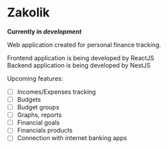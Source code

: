 # Zakolik

**Currently in _development_**

Web application created for personal finance tracking.

Frontend application is being developed by ReactJS  
Backend application is being developed by NestJS

Upcoming features:
  - [ ] Incomes/Expenses tracking
  - [ ] Budgets
  - [ ] Budget groups
  - [ ] Graphs, reports
  - [ ] Financial goals
  - [ ] Financials products
  - [ ] Connection with internet banking apps
